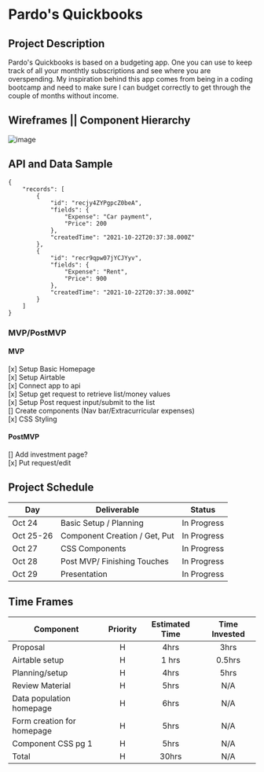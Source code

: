 # Pardo's Quickbooks
 <link>

## Project Description

Pardo's Quickbooks is based on a budgeting app. One you can use to keep track of all your monthtly subscriptions and see where you are overspending. My inspiration behind this app comes from being in a coding bootcamp and need to make sure I can budget correctly to get through the couple of months without income. 

## Wireframes || Component Hierarchy

![image](https://user-images.githubusercontent.com/68570980/138614752-aed2b306-23cb-44b2-8863-8323c46c89c6.png)

## API and Data Sample


```
{
    "records": [
        {
            "id": "recjy4ZYPgpcZ0beA",
            "fields": {
                "Expense": "Car payment",
                "Price": 200
            },
            "createdTime": "2021-10-22T20:37:38.000Z"
        },
        {
            "id": "recr9qpw07jYCJYyv",
            "fields": {
                "Expense": "Rent",
                "Price": 900
            },
            "createdTime": "2021-10-22T20:37:38.000Z"
        }
    ]
}
```

### MVP/PostMVP

#### MVP

[x] Setup Basic Homepage <br />
[x] Setup Airtable <br />
[x] Connect app to api <br />
[x] Setup get request to retrieve list/money values <br />
[x] Setup Post request input/submit to the list <br />
[] Create components (Nav bar/Extracurricular expenses) <br />
[x] CSS Styling <br />


#### PostMVP
[] Add investment page? <br />
[x] Put request/edit 

## Project Schedule

| Day      | Deliverable                                | Status   |
| -------- | ------------------------------------------ | -------- |
| Oct 24   | Basic Setup / Planning                     | In Progress |
| Oct 25-26| Component Creation / Get, Put              | In Progress |
| Oct 27   | CSS Components                             | In Progress |
| Oct 28   | Post MVP/ Finishing Touches                | In Progress |
| Oct 29   | Presentation                               | In Progress |
 
## Time Frames
| Component                 | Priority | Estimated Time | Time Invested |
| ------------------------- | :------: | :------------: | :-----------: |
| Proposal                  |    H     |      4hrs      |     3hrs      |
| Airtable setup            |    H     |     1 hrs      |   0.5hrs      |
| Planning/setup            |    H     |      4hrs      |     5hrs      |
| Review Material           |    H     |      5hrs      |     N/A      |
| Data population homepage  |    H     |      6hrs      |     N/A      |
| Form creation for homepage|    H     |      5hrs      |     N/A      |
| Component CSS pg 1        |    H     |      5hrs      |     N/A      |
| Total                     |    H     |      30hrs     |     N/A      |

